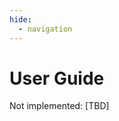 ```yaml
---
hide:
  - navigation
---
```


# User Guide

Not implemented: [TBD] 
<!-- # TODO: add a list of features -->
